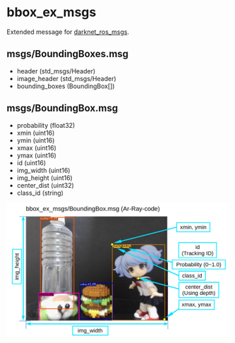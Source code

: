 # bbox_ex_msgs

Extended message for [darknet_ros_msgs](https://github.com/leggedrobotics/darknet_ros/tree/master/darknet_ros_msgs).

## msgs/BoundingBoxes.msg

- header (std_msgs/Header)
- image_header (std_msgs/Header)
- bounding_boxes (BoundingBox[])

## msgs/BoundingBox.msg

- probability (float32)
- xmin (uint16)
- ymin (uint16)
- xmax (uint16)
- ymax (uint16)
- id (uint16)
- img_width (uint16)
- img_height (uint16)
- center_dist (uint32)
- class_id (string)

![](images_for_readme/boundingbox_description.png)



